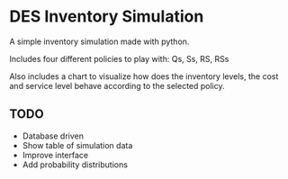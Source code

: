 DES Inventory Simulation
========================

A simple inventory simulation made with python.

Includes four different policies to play with: 
Qs, Ss, RS, RSs

Also includes a chart to visualize how does the inventory levels, the cost and service level behave according 
to the selected policy.


TODO
----

* Database driven
* Show table of simulation data
* Improve interface
* Add probability distributions

